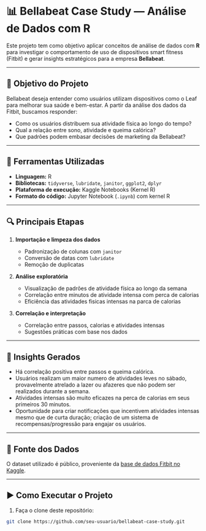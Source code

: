 # 📊 Bellabeat Case Study — Análise de Dados com R

Este projeto tem como objetivo aplicar conceitos de análise de dados com **R** para investigar o comportamento de uso de dispositivos smart fitness (Fitbit) e gerar insights estratégicos para a empresa **Bellabeat**.

---

## 🧠 Objetivo do Projeto

Bellabeat deseja entender como usuários utilizam dispositivos como o Leaf para melhorar sua saúde e bem-estar. A partir da análise dos dados da Fitbit, buscamos responder:

- Como os usuários distribuem sua atividade física ao longo do tempo?
- Qual a relação entre sono, atividade e queima calórica?
- Que padrões podem embasar decisões de marketing da Bellabeat?

---

## 🧰 Ferramentas Utilizadas

- **Linguagem:** R
- **Bibliotecas:** `tidyverse`, `lubridate`, `janitor`, `ggplot2`, `dplyr`
- **Plataforma de execução:** Kaggle Notebooks (Kernel R)
- **Formato do código:** Jupyter Notebook (`.ipynb`) com kernel R

---

## 🔍 Principais Etapas

1. **Importação e limpeza dos dados**
   - Padronização de colunas com `janitor`
   - Conversão de datas com `lubridate`
   - Remoção de duplicatas

2. **Análise exploratória**
   - Visualização de padrões de atividade física ao longo da semana
   - Correlação entre minutos de atividade intensa com perca de calorias
   - Eficiência das atividades fisicas intensas na parca de calorias

3. **Correlação e interpretação**
   - Correlação entre passos, calorias e atividades intensas
   - Sugestões práticas com base nos dados

---

## 📌 Insights Gerados
- Há correlação positiva entre passos e queima calórica.
- Usuários realizam um maior numero de atividades leves no sábado, provavelmente atrelado a lazer ou afazeres que não podem ser realizados durante a semana.
- Atividades intensas são muito eficazes na perca de calorias em seus primeiros 30 minutos.
- Oportunidade para criar notificações que incentivem atividades intensas mesmo que de curta duração; criação de um sistema de recompensas/progressão para engajar os usuários.


---

## 🔗 Fonte dos Dados

O dataset utilizado é público, proveniente da [base de dados Fitbit no Kaggle](https://www.kaggle.com/datasets/arashnic/fitbit).

---

## ▶️ Como Executar o Projeto

1. Faça o clone deste repositório:
```bash
git clone https://github.com/seu-usuario/bellabeat-case-study.git


